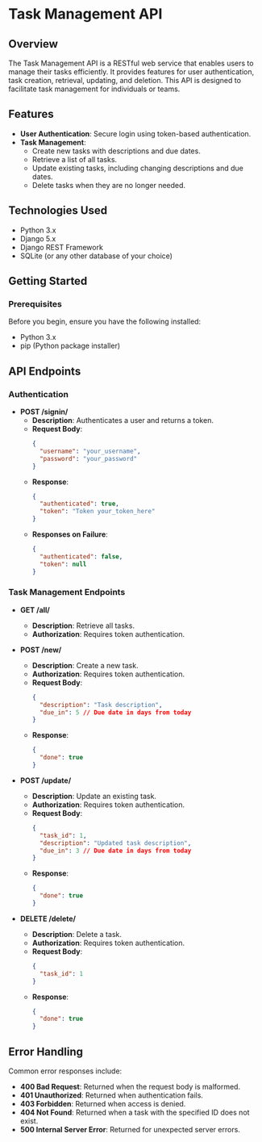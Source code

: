# Task Management API

## Overview
The Task Management API is a RESTful web service that enables users to manage their tasks efficiently. It provides features for user authentication, task creation, retrieval, updating, and deletion. This API is designed to facilitate task management for individuals or teams.

## Features
- **User Authentication**: Secure login using token-based authentication.
- **Task Management**:
  - Create new tasks with descriptions and due dates.
  - Retrieve a list of all tasks.
  - Update existing tasks, including changing descriptions and due dates.
  - Delete tasks when they are no longer needed.
  
## Technologies Used
- Python 3.x
- Django 5.x
- Django REST Framework
- SQLite (or any other database of your choice)

## Getting Started

### Prerequisites
Before you begin, ensure you have the following installed:
- Python 3.x
- pip (Python package installer)

## API Endpoints

### Authentication

- **POST /signin/**
  - **Description**: Authenticates a user and returns a token.
  - **Request Body**:
    ```json
    {
      "username": "your_username",
      "password": "your_password"
    }
    ```
  - **Response**:
    ```json
    {
      "authenticated": true,
      "token": "Token your_token_here"
    }
    ```
  - **Responses on Failure**:
    ```json
    {
      "authenticated": false,
      "token": null
    }
    ```

### Task Management Endpoints

- **GET /all/**
  - **Description**: Retrieve all tasks.
  - **Authorization**: Requires token authentication.

- **POST /new/**
  - **Description**: Create a new task.
  - **Authorization**: Requires token authentication.
  - **Request Body**:
    ```json
    {
      "description": "Task description",
      "due_in": 5 // Due date in days from today
    }
    ```
  - **Response**:
    ```json
    {
      "done": true
    }
    ```

- **POST /update/**
  - **Description**: Update an existing task.
  - **Authorization**: Requires token authentication.
  - **Request Body**:
    ```json
    {
      "task_id": 1,
      "description": "Updated task description",
      "due_in": 3 // Due date in days from today
    }
    ```
  - **Response**:
    ```json
    {
      "done": true
    }
    ```

- **DELETE /delete/**
  - **Description**: Delete a task.
  - **Authorization**: Requires token authentication.
  - **Request Body**:
    ```json
    {
      "task_id": 1
    }
    ```
  - **Response**:
    ```json
    {
      "done": true
    }
    ```

## Error Handling
Common error responses include:
- **400 Bad Request**: Returned when the request body is malformed.
- **401 Unauthorized**: Returned when authentication fails.
- **403 Forbidden**: Returned when access is denied.
- **404 Not Found**: Returned when a task with the specified ID does not exist.
- **500 Internal Server Error**: Returned for unexpected server errors.


